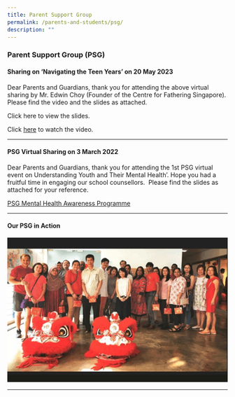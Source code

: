 ```yaml
---
title: Parent Support Group
permalink: /parents-and-students/psg/
description: ""
---
```

### Parent Support Group (PSG)

#### Sharing on ‘Navigating the Teen Years’ on 20 May 2023

Dear Parents and Guardians, thank you for attending the above virtual sharing by Mr. Edwin Choy (Founder of the Centre for Fathering Singapore). Please find the video and the slides as attached.

Click here to view the slides.

Click [here](https://www.youtube.com/watch?v=xlXLjW97ig0) to watch the video.

<hr>

#### PSG Virtual Sharing on 3 March 2022
Dear Parents and Guardians, thank you for attending the 1st PSG virtual event on Understanding Youth and Their Mental Health’. Hope you had a fruitful time in engaging our school counsellors.&nbsp; Please find the slides as attached for your reference.

[PSG Mental Health Awareness Programme](/files/PSG%20Mental%20Health%20Awareness%20Programme%20-%203%20Mar%2022.pdf)

<hr>

#### Our PSG in Action

![](/images/parent%20support%20group%20in%20action.gif)

<hr>